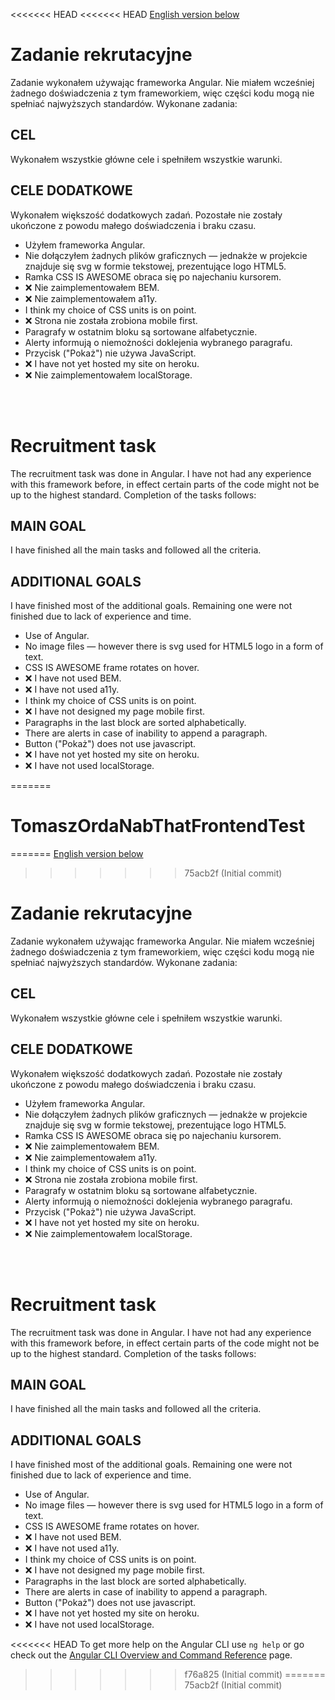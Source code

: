 <<<<<<< HEAD
<<<<<<< HEAD
[English version below](#recruitment-task)

# Zadanie rekrutacyjne

Zadanie wykonałem używając frameworka Angular. Nie miałem wcześniej żadnego doświadczenia z tym frameworkiem, więc części kodu mogą nie spełniać najwyższych standardów. Wykonane zadania:

## CEL

Wykonałem wszystkie główne cele i spełniłem wszystkie warunki.

## CELE DODATKOWE

Wykonałem większość dodatkowych zadań. Pozostałe nie zostały ukończone z powodu małego doświadczenia i braku czasu.

- Użyłem frameworka Angular.
- Nie dołączyłem żadnych plików graficznych — jednakże w projekcie znajduje się svg w formie tekstowej, prezentujące logo HTML5.
- Ramka CSS IS AWESOME obraca się po najechaniu kursorem.
- ❌ Nie zaimplementowałem BEM.
- ❌ Nie zaimplementowałem a11y.
- I think my choice of CSS units is on point.
- ❌ Strona nie została zrobiona mobile first.
- Paragrafy w ostatnim bloku są sortowane alfabetycznie.
- Alerty informują o niemożności doklejenia wybranego paragrafu.
- Przycisk ("Pokaż") nie używa JavaScript.
- ❌ I have not yet hosted my site on heroku. <!--[As remarked above, I have hosted my site on heroku.]-->
- ❌ Nie zaimplementowałem localStorage.

<br><br>

# Recruitment task

The recruitment task was done in Angular. I have not had any experience with this framework before, in effect certain parts of the code might not be up to the highest standard. Completion of the tasks follows:

## MAIN GOAL

I have finished all the main tasks and followed all the criteria.

## ADDITIONAL GOALS

I have finished most of the additional goals. Remaining one were not finished due to lack of experience and time.

- Use of Angular.
- No image files — however there is svg used for HTML5 logo in a form of text.
- CSS IS AWESOME frame rotates on hover.
- ❌ I have not used BEM.
- ❌ I have not used a11y.
- I think my choice of CSS units is on point.
- ❌ I have not designed my page mobile first.
- Paragraphs in the last block are sorted alphabetically.
- There are alerts in case of inability to append a paragraph.
- Button ("Pokaż") does not use javascript.
- ❌ I have not yet hosted my site on heroku. <!--[As remarked above, I have hosted my site on heroku.]-->
- ❌ I have not used localStorage.

=======
# TomaszOrdaNabThatFrontendTest
=======
[English version below](#recruitment-task)
>>>>>>> 75acb2f (Initial commit)

# Zadanie rekrutacyjne

Zadanie wykonałem używając frameworka Angular. Nie miałem wcześniej żadnego doświadczenia z tym frameworkiem, więc części kodu mogą nie spełniać najwyższych standardów. Wykonane zadania:

## CEL

Wykonałem wszystkie główne cele i spełniłem wszystkie warunki.

## CELE DODATKOWE

Wykonałem większość dodatkowych zadań. Pozostałe nie zostały ukończone z powodu małego doświadczenia i braku czasu.

- Użyłem frameworka Angular.
- Nie dołączyłem żadnych plików graficznych — jednakże w projekcie znajduje się svg w formie tekstowej, prezentujące logo HTML5.
- Ramka CSS IS AWESOME obraca się po najechaniu kursorem.
- ❌ Nie zaimplementowałem BEM.
- ❌ Nie zaimplementowałem a11y.
- I think my choice of CSS units is on point.
- ❌ Strona nie została zrobiona mobile first.
- Paragrafy w ostatnim bloku są sortowane alfabetycznie.
- Alerty informują o niemożności doklejenia wybranego paragrafu.
- Przycisk ("Pokaż") nie używa JavaScript.
- ❌ I have not yet hosted my site on heroku. <!--[As remarked above, I have hosted my site on heroku.]-->
- ❌ Nie zaimplementowałem localStorage.

<br><br>

# Recruitment task

The recruitment task was done in Angular. I have not had any experience with this framework before, in effect certain parts of the code might not be up to the highest standard. Completion of the tasks follows:

## MAIN GOAL

I have finished all the main tasks and followed all the criteria.

## ADDITIONAL GOALS

I have finished most of the additional goals. Remaining one were not finished due to lack of experience and time.

- Use of Angular.
- No image files — however there is svg used for HTML5 logo in a form of text.
- CSS IS AWESOME frame rotates on hover.
- ❌ I have not used BEM.
- ❌ I have not used a11y.
- I think my choice of CSS units is on point.
- ❌ I have not designed my page mobile first.
- Paragraphs in the last block are sorted alphabetically.
- There are alerts in case of inability to append a paragraph.
- Button ("Pokaż") does not use javascript.
- ❌ I have not yet hosted my site on heroku. <!--[As remarked above, I have hosted my site on heroku.]-->
- ❌ I have not used localStorage.

<<<<<<< HEAD
To get more help on the Angular CLI use `ng help` or go check out the [Angular CLI Overview and Command Reference](https://angular.dev/tools/cli) page.
>>>>>>> f76a825 (Initial commit)
=======
>>>>>>> 75acb2f (Initial commit)
